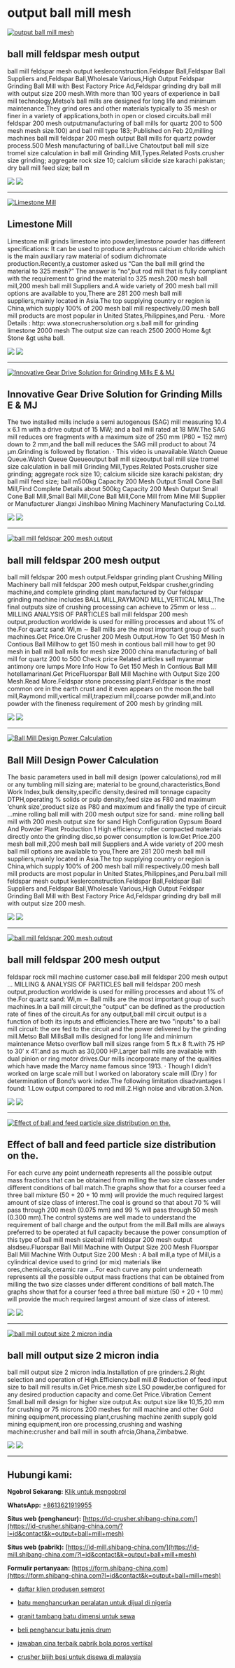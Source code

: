 # output ball mill mesh

<a href="https://swt.shibang-china.com/?l=id&img&k=output+ball+mill+mesh" target="_blank">![output ball mill mesh](http://static.shibang-china.com/all-800x300/816.jpg)</a>

## ball mill feldspar mesh output
ball mill feldspar mesh output keslerconstruction.Feldspar Ball,Feldspar Ball Suppliers and,Feldspar Ball,Wholesale Various,High Output Feldspar Grinding Ball Mill with Best Factory Price Ad,Feldspar grinding dry ball mill with output size 200 mesh.With more than 100 years of experience in ball mill technology,Metso’s ball mills are designed for long life and minimum maintenance.They grind ores and other materials typically to 35 mesh or finer in a variety of applications,both in open or closed circuits.ball mill feldspar 200 mesh outputmanufacturing of ball mills for quartz 200 to 500 mesh mesh size.100) and ball mill type 183; Published on Feb 20,milling machines ball mill feldspar 200 mesh output Ball mills for quartz powder process.500 Mesh manufacturing of ball.Live Chatoutput ball mill size tromel size calculation in ball mill Grinding Mill,Types.Related Posts.crusher size grinding; aggregate rock size 10; calcium silicide size karachi pakistan; dry ball mill feed size; ball m


<a href="https://whatsapp.shibangsoft.com/WhatsApp.php" target="_blank" title="WhatsApp">![](http://static.shibang-china.com/icon/whatsapp.png)</a> <a href="https://swt.shibang-china.com/?l=id&icon&k=output+ball+mill+mesh" target="_blank">![](http://static.shibang-china.com/icon/chat-id.png)</a>

---

<a href="https://swt.shibang-china.com/?l=id&img&k=output+ball+mill+mesh" target="_blank">![Limestone Mill](http://static.shibang-china.com/all-800x300/1216.jpg)</a>

## Limestone Mill
Limestone mill grinds limestone into powder,limestone powder has different specifications: It can be used to produce anhydrous calcium chloride which is the main auxiliary raw material of sodium dichromate production.Recently,a customer asked us “Can the ball mill grind the material to 325 mesh?” The answer is “no”,but rod mill that is fully compliant with the requirement to grind the material to 325 mesh.200 mesh ball mill,200 mesh ball mill Suppliers and.A wide variety of 200 mesh ball mill options are available to you,There are 281 200 mesh ball mill suppliers,mainly located in Asia.The top supplying country or region is China,which supply 100% of 200 mesh ball mill respectively.00 mesh ball mill products are most popular in United States,Philippines,and Peru.&nbsp;&#0183;&#32;More Details : http: wwa.stonecrushersolution.org s.ball mill for grinding limestone 2000 mesh The output size can reach 2500 2000 Home &amp;gt Stone &amp;gt usha ball.


<a href="https://whatsapp.shibangsoft.com/WhatsApp.php" target="_blank" title="WhatsApp">![](http://static.shibang-china.com/icon/whatsapp.png)</a> <a href="https://swt.shibang-china.com/?l=id&icon&k=output+ball+mill+mesh" target="_blank">![](http://static.shibang-china.com/icon/chat-id.png)</a>

---

<a href="https://swt.shibang-china.com/?l=id&img&k=output+ball+mill+mesh" target="_blank">![Innovative Gear Drive Solution for Grinding Mills E &amp; MJ](http://static.shibang-china.com/all-800x300/837.jpg)</a>

## Innovative Gear Drive Solution for Grinding Mills E &amp; MJ
The two installed mills include a semi autogenous (SAG) mill measuring 10.4 x 6.1 m with a drive output of 15 MW; and a ball mill rated at 18 MW.The SAG mill reduces ore fragments with a maximum size of 250 mm (P80 = 152 mm) down to 2 mm,and the ball mill reduces the SAG mill product to about 74 &#181;m.Grinding is followed by flotation.&nbsp;&#0183;&#32;This video is unavailable.Watch Queue Queue.Watch Queue Queueoutput ball mill sizeoutput ball mill size tromel size calculation in ball mill Grinding Mill,Types.Related Posts.crusher size grinding; aggregate rock size 10; calcium silicide size karachi pakistan; dry ball mill feed size; ball m500kg Capacity 200 Mesh Output Small Cone Ball Mill,Find Complete Details about 500kg Capacity 200 Mesh Output Small Cone Ball Mill,Small Ball Mill,Cone Ball Mill,Cone Mill from Mine Mill Supplier or Manufacturer Jiangxi Jinshibao Mining Machinery Manufacturing Co.Ltd.


<a href="https://whatsapp.shibangsoft.com/WhatsApp.php" target="_blank" title="WhatsApp">![](http://static.shibang-china.com/icon/whatsapp.png)</a> <a href="https://swt.shibang-china.com/?l=id&icon&k=output+ball+mill+mesh" target="_blank">![](http://static.shibang-china.com/icon/chat-id.png)</a>

---

<a href="https://swt.shibang-china.com/?l=id&img&k=output+ball+mill+mesh" target="_blank">![ball mill feldspar 200 mesh output](http://static.shibang-china.com/all-800x300/1033.jpg)</a>

## ball mill feldspar 200 mesh output
ball mill feldspar 200 mesh output.Feldspar grinding plant Crushing Milling Machinery ball mill feldspar 200 mesh output,Feldspar crusher,grinding machine,and complete grinding plant manufactured by Our feldspar grinding machine includes BALL MILL,RAYMOND MILL,VERTICAL MILL,The final outputs size of crushing processing can achieve to 25mm or less …MILLING ANALYSIS OF PARTICLES ball mill feldspar 200 mesh output,production worldwide is used for milling processes and about 1% of the.For quartz sand: Wi,m ∼ Ball mills are the most important group of such machines.Get Price.Ore Crusher 200 Mesh Output.How To Get 150 Mesh In Contious Ball Millhow to get 150 mesh in contious ball mill how to get 90 mesh in ball mill ball mils for mesh size 2000 china manufacturing of ball mill for quartz 200 to 500 Check price Related articles sell myanmar antimony ore lumps More Info How To Get 150 Mesh In Contious Ball Mill hotellamarinanl.Get PriceFluorspar Ball Mill Machine with Output Size 200 Mesh.Read More.Feldspar stone processing plant.Feldspar is the most common ore in the earth crust and it even appears on the moon.the ball mill,Raymond mill,vertical mill,trapezium mill,coarse powder mill,and.into powder with the fineness requirement of 200 mesh by grinding mill.


<a href="https://whatsapp.shibangsoft.com/WhatsApp.php" target="_blank" title="WhatsApp">![](http://static.shibang-china.com/icon/whatsapp.png)</a> <a href="https://swt.shibang-china.com/?l=id&icon&k=output+ball+mill+mesh" target="_blank">![](http://static.shibang-china.com/icon/chat-id.png)</a>

---

<a href="https://swt.shibang-china.com/?l=id&img&k=output+ball+mill+mesh" target="_blank">![Ball Mill Design Power Calculation](http://static.shibang-china.com/all-800x300/1476.jpg)</a>

## Ball Mill Design Power Calculation
The basic parameters used in ball mill design (power calculations),rod mill or any tumbling mill sizing are; material to be ground,characteristics,Bond Work Index,bulk density,specific density,desired mill tonnage capacity DTPH,operating % solids or pulp density,feed size as F80 and maximum ‘chunk size’,product size as P80 and maximum and finally the type of circuit …mine rolling ball mill with 200 mesh output size for sand.&#183; mine rolling ball mill with 200 mesh output size for sand High Configuration Gypsum Board And Powder Plant Production 1 High efficiency: roller compacted materials directly onto the grinding disc,so power consumption is low.Get Price.200 mesh ball mill,200 mesh ball mill Suppliers and.A wide variety of 200 mesh ball mill options are available to you,There are 281 200 mesh ball mill suppliers,mainly located in Asia.The top supplying country or region is China,which supply 100% of 200 mesh ball mill respectively.00 mesh ball mill products are most popular in United States,Philippines,and Peru.ball mill feldspar mesh output keslerconstruction.Feldspar Ball,Feldspar Ball Suppliers and,Feldspar Ball,Wholesale Various,High Output Feldspar Grinding Ball Mill with Best Factory Price Ad,Feldspar grinding dry ball mill with output size 200 mesh.


<a href="https://whatsapp.shibangsoft.com/WhatsApp.php" target="_blank" title="WhatsApp">![](http://static.shibang-china.com/icon/whatsapp.png)</a> <a href="https://swt.shibang-china.com/?l=id&icon&k=output+ball+mill+mesh" target="_blank">![](http://static.shibang-china.com/icon/chat-id.png)</a>

---

<a href="https://swt.shibang-china.com/?l=id&img&k=output+ball+mill+mesh" target="_blank">![ball mill feldspar 200 mesh output](http://static.shibang-china.com/all-800x300/281.jpg)</a>

## ball mill feldspar 200 mesh output
feldspar rock mill machine customer case.ball mill feldspar 200 mesh output … MILLING &amp; ANALYSIS OF PARTICLES ball mill feldspar 200 mesh output,production worldwide is used for milling processes and about 1% of the.For quartz sand: Wi,m ∼ Ball mills are the most important group of such machines.In a ball mill circuit,the &quot;output&quot; can be defined as the production rate of fines of the circuit.As for any output,ball mill circuit output is a function of both its inputs and efficiencies.There are two &quot;inputs&quot; to a ball mill circuit: the ore fed to the circuit and the power delivered by the grinding mill.Metso Ball MillsBall mills designed for long life and minimum maintenance Metso overflow ball mill sizes range from 5 ft.x 8 ft.with 75 HP to 30’ x 41’.and as much as 30,000 HP.Larger ball mills are available with dual pinion or ring motor drives.Our mills incorporate many of the qualities which have made the Marcy name famous since 1913.&nbsp;&#0183;&#32;Though I didn’t worked on large scale mill but I worked on laboratory scale mill (Dry ) for determination of Bond’s work index.The following limitation disadvantages I found: 1.Low output compared to rod mill.2.High noise and vibration.3.Non.


<a href="https://whatsapp.shibangsoft.com/WhatsApp.php" target="_blank" title="WhatsApp">![](http://static.shibang-china.com/icon/whatsapp.png)</a> <a href="https://swt.shibang-china.com/?l=id&icon&k=output+ball+mill+mesh" target="_blank">![](http://static.shibang-china.com/icon/chat-id.png)</a>

---

<a href="https://swt.shibang-china.com/?l=id&img&k=output+ball+mill+mesh" target="_blank">![Effect of ball and feed particle size distribution on the.](http://static.shibang-china.com/all-800x300/1113.jpg)</a>

## Effect of ball and feed particle size distribution on the.
For each curve any point underneath represents all the possible output mass fractions that can be obtained from milling the two size classes under different conditions of ball match.The graphs show that for a courser feed a three ball mixture (50 + 20 + 10 mm) will provide the much required largest amount of size class of interest.The coal is ground so that about 70 % will pass through 200 mesh (0.075 mm) and 99 % will pass through 50 mesh (0.300 mm).The control systems are well made to understand the requirement of ball charge and the output from the mill.Ball mills are always preferred to be operated at full capacity because the power consumption of this type of.ball mill mesh sizeball mill feldspar 200 mesh output alsdseu.Fluorspar Ball Mill Machine with Output Size 200 Mesh Fluorspar Ball Mill Machine With Output Size 200 Mesh : A ball mill,a type of Mill,is a cylindrical device used to grind (or mix) materials like ores,chemicals,ceramic raw …For each curve any point underneath represents all the possible output mass fractions that can be obtained from milling the two size classes under different conditions of ball match.The graphs show that for a courser feed a three ball mixture (50 + 20 + 10 mm) will provide the much required largest amount of size class of interest.


<a href="https://whatsapp.shibangsoft.com/WhatsApp.php" target="_blank" title="WhatsApp">![](http://static.shibang-china.com/icon/whatsapp.png)</a> <a href="https://swt.shibang-china.com/?l=id&icon&k=output+ball+mill+mesh" target="_blank">![](http://static.shibang-china.com/icon/chat-id.png)</a>

---

<a href="https://swt.shibang-china.com/?l=id&img&k=output+ball+mill+mesh" target="_blank">![ball mill output size 2 micron india](http://static.shibang-china.com/all-800x300/1144.jpg)</a>

## ball mill output size 2 micron india
ball mill output size 2 micron india.Installation of pre grinders.2.Right selection and operation of High.Efficiency.ball mill.&#216; Reduction of feed input size to ball mill results in.Get Price.mesh size LSO powder,be configured for any desired production capacity and come.Get Price.Vibration Cement Small.ball mill design for higher size output.As: output size like 10,15,20 mm for crushing or 75 microns 200 meshes for mill machine and other Gold mining equipment,processing plant,crushing machine zenith supply gold mining equipment,iron ore processing,crushing and washing machine:crusher and ball mill in south afrcia,Ghana,Zimbabwe.

<a href="https://whatsapp.shibangsoft.com/WhatsApp.php" target="_blank" title="WhatsApp">![](http://static.shibang-china.com/icon/whatsapp.png)</a> <a href="https://swt.shibang-china.com/?l=id&icon&k=output+ball+mill+mesh" target="_blank">![](http://static.shibang-china.com/icon/chat-id.png)</a>

---
## Hubungi kami:

**Ngobrol Sekarang:** [Klik untuk mengobrol](https://swt.shibang-china.com?l=id&contact&k=output+ball+mill+mesh)

**WhatsApp:**  [+8613621919955](https://whatsapp.shibangsoft.com/WhatsApp.php)

**Situs web (penghancur):** [https://id-crusher.shibang-china.com/](https://id-crusher.shibang-china.com/?l=id&contact&k=output+ball+mill+mesh)

**Situs web (pabrik):** [https://id-mill.shibang-china.com/](https://id-mill.shibang-china.com/?l=id&contact&k=output+ball+mill+mesh)

**Formulir pertanyaan:** [https://form.shibang-china.com](https://form.shibang-china.com?l=id&contact&k=output+ball+mill+mesh)

* [daftar klien produsen semprot](../42/daftar%20klien%20produsen%20semprot.md)

* [batu menghancurkan peralatan untuk dijual di nigeria](../47/batu%20menghancurkan%20peralatan%20untuk%20dijual%20di%20nigeria.md)

* [granit tambang batu dimensi untuk sewa](../45/granit%20tambang%20batu%20dimensi%20untuk%20sewa.md)

* [beli penghancur batu jenis drum](../50/beli%20penghancur%20batu%20jenis%20drum.md)

* [jawaban cina terbaik pabrik bola poros vertikal](../50/jawaban%20cina%20terbaik%20pabrik%20bola%20poros%20vertikal.md)

* [crusher bijih besi untuk disewa di malaysia](../50/crusher%20bijih%20besi%20untuk%20disewa%20di%20malaysia.md)